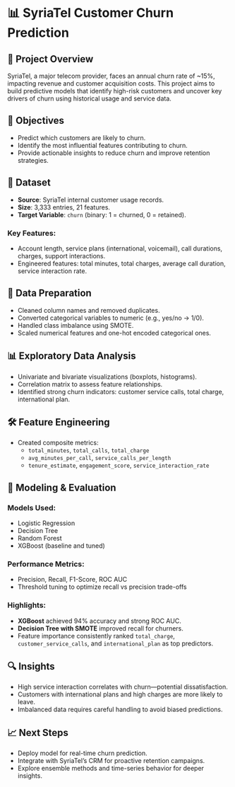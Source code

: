 # 📊 SyriaTel Customer Churn Prediction

## 🧠 Project Overview
SyriaTel, a major telecom provider, faces an annual churn rate of ~15%, impacting revenue and customer acquisition costs. This project aims to build predictive models that identify high-risk customers and uncover key drivers of churn using historical usage and service data.

## 🎯 Objectives
- Predict which customers are likely to churn.
- Identify the most influential features contributing to churn.
- Provide actionable insights to reduce churn and improve retention strategies.

## 📁 Dataset
- **Source**: SyriaTel internal customer usage records.
- **Size**: 3,333 entries, 21 features.
- **Target Variable**: `churn` (binary: 1 = churned, 0 = retained).

### Key Features:
- Account length, service plans (international, voicemail), call durations, charges, support interactions.
- Engineered features: total minutes, total charges, average call duration, service interaction rate.

## 🧹 Data Preparation
- Cleaned column names and removed duplicates.
- Converted categorical variables to numeric (e.g., yes/no → 1/0).
- Handled class imbalance using SMOTE.
- Scaled numerical features and one-hot encoded categorical ones.

## 📊 Exploratory Data Analysis
- Univariate and bivariate visualizations (boxplots, histograms).
- Correlation matrix to assess feature relationships.
- Identified strong churn indicators: customer service calls, total charge, international plan.

## 🛠️ Feature Engineering
- Created composite metrics:
  - `total_minutes`, `total_calls`, `total_charge`
  - `avg_minutes_per_call`, `service_calls_per_length`
  - `tenure_estimate`, `engagement_score`, `service_interaction_rate`

## 🤖 Modeling & Evaluation
### Models Used:
- Logistic Regression
- Decision Tree
- Random Forest
- XGBoost (baseline and tuned)

### Performance Metrics:
- Precision, Recall, F1-Score, ROC AUC
- Threshold tuning to optimize recall vs precision trade-offs

### Highlights:
- **XGBoost** achieved 94% accuracy and strong ROC AUC.
- **Decision Tree with SMOTE** improved recall for churners.
- Feature importance consistently ranked `total_charge`, `customer_service_calls`, and `international_plan` as top predictors.

## 🔍 Insights
- High service interaction correlates with churn—potential dissatisfaction.
- Customers with international plans and high charges are more likely to leave.
- Imbalanced data requires careful handling to avoid biased predictions.

## 📈 Next Steps
- Deploy model for real-time churn prediction.
- Integrate with SyriaTel’s CRM for proactive retention campaigns.
- Explore ensemble methods and time-series behavior for deeper insights.


